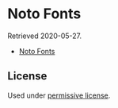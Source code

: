 # Noto Fonts

Retrieved 2020-05-27.

- [Noto Fonts](https://www.google.com/get/noto/)

## License

Used under [permissive license](http://scripts.sil.org/cms/scripts/page.php?site_id=nrsi&id=OFL&_sc=1).
